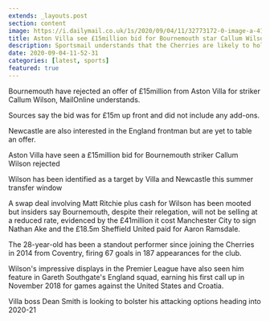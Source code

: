 ```yaml
---
extends: _layouts.post
section: content
image: https://i.dailymail.co.uk/1s/2020/09/04/11/32773172-0-image-a-41_1599215266148.jpg 
title: Aston Villa see £15million bid for Bournemouth star Callum Wilson rejected 
description: Sportsmail understands that the Cherries are likely to hold out for more, but Wilson is expected to move on. Newcastle are also interested in the England frontman but are yet to table a bid. 
date: 2020-09-04-11-52-31 
categories: [latest, sports] 
featured: true 
--- 
```

Bournemouth have rejected an offer of £15million from Aston Villa for striker Callum Wilson, MailOnline understands.

Sources say the bid was for £15m up front and did not include any add-ons.

Newcastle are also interested in the England frontman but are yet to table an offer.

Aston Villa have seen a £15million bid for Bournemouth striker Callum Wilson rejected

Wilson has been identified as a target by Villa and Newcastle this summer transfer window

A swap deal involving Matt Ritchie plus cash for Wilson has been mooted but insiders say Bournemouth, despite their relegation, will not be selling at a reduced rate, evidenced by the £41million it cost Manchester City to sign Nathan Ake and the £18.5m Sheffield United paid for Aaron Ramsdale.

The 28-year-old has been a standout performer since joining the Cherries in 2014 from Coventry, firing 67 goals in 187 appearances for the club. 

Wilson's impressive displays in the Premier League have also seen him feature in Gareth Southgate's England squad, earning his first call up in November 2018 for games against the United States and Croatia.  

Villa boss Dean Smith is looking to bolster his attacking options heading into 2020-21 

